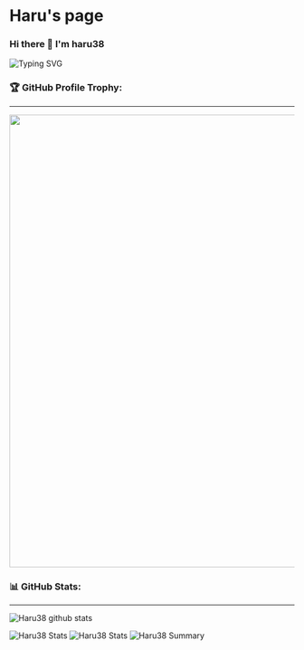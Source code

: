 # Haru's page

### Hi there 👋 I'm haru38
![Typing SVG](https://readme-typing-svg.herokuapp.com?size=40&center=true&vCenter=true&width=1000&height=100&lines=HELLO+I+AM+Haru38.;THANK+YOU+FOR+COMING.)

### 🏆 GitHub Profile Trophy:
---
<a href="https://github.com/ryo-ma/github-profile-trophy">
  <img width=800 src="https://github-profile-trophy.vercel.app/?username=Haru38&column=8&theme=radical&no-frame=true&no-bg=true"/>
</a>


### 📊 GitHub Stats:
---
![Haru38 github stats](https://github-readme-stats.vercel.app/api?username=Haru38&theme=radical&show_icons=true&count_private=true)

![Haru38 Stats](https://github-profile-summary-cards.vercel.app/api/cards/repos-per-language?username=Haru38&theme=solarized_dark)
![Haru38 Stats](https://github-profile-summary-cards.vercel.app/api/cards/most-commit-language?username=Haru38&theme=solarized_dark)
![Haru38 Summary](https://github-profile-summary-cards.vercel.app/api/cards/profile-details?username=Haru38&theme=solarized_dark)
